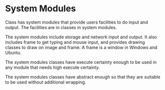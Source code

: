 # System Modules

Class has system modules that provide users facilities to do input and output.
The facilities are in classes in system modules.

The system modules include storage and network input and output. 
It also includes frame to get typing and mouse input, and provides drawing classes to draw on image and frame.
A frame is a window in Windows and Ubuntu.

The system modules classes have execute certainty enough to be used in any module that needs high execute certainty.

The system modules classes have abstract enough so that they are suitable to be used without additional wrapping. 